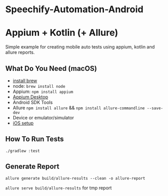 # Speechify-Automation-Android

# Appium + Kotlin (+ Allure)

Simple example for creating mobile auto tests using appium, kotlin and allure reports.

## What Do You Need (macOS)
* [install brew](https://brew.sh/)
* node: `brew install node`
* Appium: `npm install appium`
* [Appium Desktop](http://appium.io/downloads.html)
* Android SDK Tools
* Allure `npm install allure` && `npm install allure-commandline --save-dev`
* Device or emulator/simulator
* [iOS setup](http://appium.io/docs/en/drivers/ios-xcuitest-real-devices/)


## How To Run Tests

`./gradlew :test`

## Generate Report
`allure generate build/allure-results --clean -o allure-report`

`allure serve build/allure-results` for tmp report
